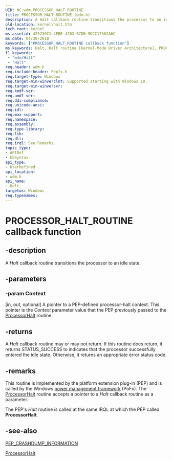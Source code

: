 ```yaml
---
UID: NC:wdm.PROCESSOR_HALT_ROUTINE
title: PROCESSOR_HALT_ROUTINE (wdm.h)
description: A Halt callback routine transitions the processor to an idle state.
old-location: kernel\halt.htm
tech.root: kernel
ms.assetid: 425239C1-4FBE-4703-B7DB-9DCC17562A6C
ms.date: 04/30/2018
keywords: ["PROCESSOR_HALT_ROUTINE callback function"]
ms.keywords: Halt, Halt routine [Kernel-Mode Driver Architecture], PROCESSOR_HALT_ROUTINE, kernel.halt, wdm/Halt
f1_keywords:
 - "wdm/Halt"
 - "Halt"
req.header: wdm.h
req.include-header: Pepfx.h
req.target-type: Windows
req.target-min-winverclnt: Supported starting with Windows 10.
req.target-min-winversvr: 
req.kmdf-ver: 
req.umdf-ver: 
req.ddi-compliance: 
req.unicode-ansi: 
req.idl: 
req.max-support: 
req.namespace: 
req.assembly: 
req.type-library: 
req.lib: 
req.dll: 
req.irql: See Remarks.
topic_type:
- APIRef
- kbSyntax
api_type:
- UserDefined
api_location:
- wdm.h
api_name:
- Halt
targetos: Windows
req.typenames: 
---
```


# PROCESSOR_HALT_ROUTINE callback function


## -description


A <i>Halt</i> callback routine transitions the processor to an idle state.


## -parameters




### -param Context 
[in, out, optional]
A pointer to a PEP-defined processor-halt context. This pointer is the <i>Context</i> parameter value that the PEP previously passed to the <a href="https://docs.microsoft.com/windows-hardware/drivers/ddi/pepfx/nc-pepfx-pofxcallbackprocessorhalt">ProcessorHalt</a> routine.


## -returns



A <i>Halt</i> callback routine may or may not return. If this routine does return, it returns STATUS_SUCCESS to indicates that the processor successfully entered the idle state. Otherwise, it returns an appropriate error status code.




## -remarks



This routine is implemented by the platform extension plug-in (PEP) and is called by the Windows <a href="https://docs.microsoft.com/windows-hardware/drivers/ddi/index">power management framework</a> (PoFx). The <a href="https://docs.microsoft.com/windows-hardware/drivers/ddi/pepfx/nc-pepfx-pofxcallbackprocessorhalt">ProcessorHalt</a> routine accepts a pointer to a <i>Halt</i> callback routine as a parameter.

The PEP's <i>Halt</i> routine is called at the same IRQL at which the PEP called <b>ProcessorHalt</b>.




## -see-also




<a href="https://docs.microsoft.com/windows-hardware/drivers/ddi/pepfx/ns-pepfx-_pep_crashdump_information">PEP_CRASHDUMP_INFORMATION</a>



<a href="https://docs.microsoft.com/windows-hardware/drivers/ddi/pepfx/nc-pepfx-pofxcallbackprocessorhalt">ProcessorHalt</a>
 

 

